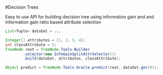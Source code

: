 #Decision Trees

Easy to use API for building decision tree using information gain and and information gain ratio based attribute selection

```java
List<Tuple> dataSet = ...

Integer[] attributes = {1, 2, 3, 4};
int classAttribute = 5;
TreeNode root = TreeNode.Tools.Builder
        .selector(new InfoGainSplitAttrSelector())
        .build(dataSet, attributes, classAttribute);

Object predict = TreeNode.Tools.Oracle.predict(root, dataSet.get(0));
```
